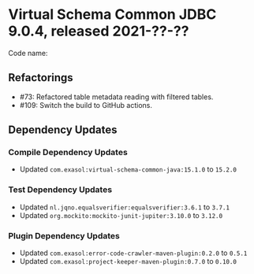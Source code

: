 # Virtual Schema Common JDBC 9.0.4, released 2021-??-??

Code name:

## Refactorings

* #73: Refactored table metadata reading with filtered tables.
* #109: Switch the build to GitHub actions.

## Dependency Updates

### Compile Dependency Updates

* Updated `com.exasol:virtual-schema-common-java:15.1.0` to `15.2.0`

### Test Dependency Updates

* Updated `nl.jqno.equalsverifier:equalsverifier:3.6.1` to `3.7.1`
* Updated `org.mockito:mockito-junit-jupiter:3.10.0` to `3.12.0`

### Plugin Dependency Updates

* Updated `com.exasol:error-code-crawler-maven-plugin:0.2.0` to `0.5.1`
* Updated `com.exasol:project-keeper-maven-plugin:0.7.0` to `0.10.0`
